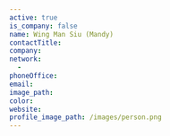 ```yaml
---
active: true
is_company: false
name: Wing Man Siu (Mandy)
contactTitle:
company:
network:
  -
phoneOffice:
email:
image_path:
color:
website:
profile_image_path: /images/person.png
---
```


